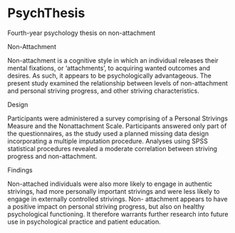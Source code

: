 # PsychThesis
Fourth-year psychology thesis on non-attachment

Non-Attachment

Non-attachment is a cognitive style in which an individual releases their mental fixations, or
‘attachments’, to acquiring wanted outcomes and desires. As such, it appears to be
psychologically advantageous. The present study examined the relationship between levels of
non-attachment and personal striving progress, and other striving characteristics. 

Design

Participants were administered a survey comprising of a Personal Strivings Measure and the
Nonattachment Scale. Participants answered only part of the questionnaires, as the study used
a planned missing data design incorporating a multiple imputation procedure. Analyses using SPSS statistical procedures
revealed a moderate correlation between striving progress and non-attachment. 

Findings

Non-attached individuals were also more likely to engage in authentic strivings, had more personally
important strivings and were less likely to engage in externally controlled strivings. Non-
attachment appears to have a positive impact on personal striving progress, but also on
healthy psychological functioning. It therefore warrants further research into future use in
psychological practice and patient education.
